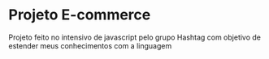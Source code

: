 # Projeto E-commerce
 Projeto feito no intensivo de javascript pelo grupo Hashtag com objetivo de estender meus conhecimentos com a linguagem
